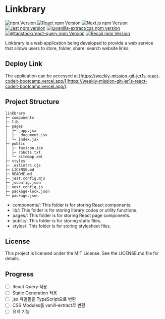 # Linkbrary

<div>
  <a href="https://www.npmjs.com/package/npm"><img alt="npm Version" src="https://img.shields.io/badge/npm@latest-v9.6.6-CB3837?&logo=npm&logoColor=CB3837"></a>
  <a href="https://www.npmjs.com/package/react"><img alt="React npm Version" src="https://img.shields.io/badge/React-v18.2.0-61DAFB?logo=React&logoColor=61DAFB"></a>
  <a href="https://www.npmjs.com/package/next"><img alt="Next.js npm Version" src="https://img.shields.io/badge/Next.js-v13.4.4-000000?logo=Next.js&logoColor=000000"></a>
  <a href="https://www.npmjs.com/package/jest"><img alt="Jest npm version" src="https://img.shields.io/badge/Jest-v29.5.0-C21325?logo=Jest&logoColor=C21325"></a>
  <a href="https://www.npmjs.com/package/@vanilla-extract/css"><img alt="@vanilla-extract/css npm version" src="https://img.shields.io/badge/VanillaExtract-v1.11.0-FFC0CB"></a>
  <a href="https://www.npmjs.com/package/@tanstack/react-query"><img alt="@tanstack/react-query npm Version" src="https://img.shields.io/badge/ReactQuery-v4.29.12-FF4154"></a>
  <a href="https://www.npmjs.com/package/recoil"><img alt="Recoil npm Version" src="https://img.shields.io/badge/Recoil-v0.7.7-0075EB"></a>
</div>

Linkbrary is a web application being developed to provide a web service that allows users to store, folder, share, search website links.

## Deploy Link

The application can be accessed at [https://weekly-mission-git-jer1s-react-codeit-bootcamp.vercel.app/](https://weekly-mission-git-jer1s-react-codeit-bootcamp.vercel.app/).

## Project Structure
```
linkbrary
├─ components
├─ lib
├─ pages
│  ├─ _app.jsx
│  ├─ _document.jsx
│  └─ index.jsx
├─ public
│  ├─ favicon.ico
│  ├─ robots.txt
│  └─ sitemap.xml
├─ styles
├─ .eslintrc.cjs
├─ LICENSE.md
├─ README.md
├─ jest.config.mjs
├─ jsconfig.json
├─ next.config.js
├─ package-lock.json
└─ package.json

```

- components/: This folder is for storing React components.
- lib/: This folder is for storing library codes or utility functions.
- pages/: This folder is for storing React page components.
- public/: This folder is for storing static files.
- styles/: This folder is for storing stylesheet files.

## License

This project is licensed under the MIT License. See the LICENSE.md file for details.

## Progress

- [ ] React Query 적용
- [ ] Static Generation 적용
- [ ] jsx 파일들을 TypeScript으로 변환
- [ ] CSS Modules를 vanill-extract로 변환
- [ ] 유저 기능

